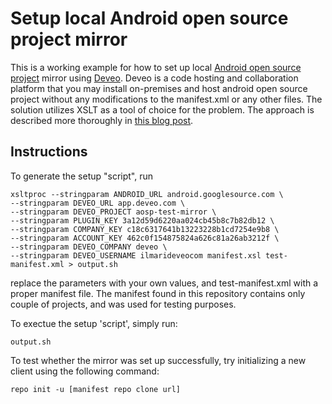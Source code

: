# Setup local Android open source project mirror

This is a working example for how to set up local [Android open source project](https://source.android.com/) mirror using [Deveo](https://deveo.com). Deveo is a code hosting and collaboration platform that you may install on-premises and host android open source project without any modifications to the manifest.xml or any other files. The solution utilizes XSLT as a tool of choice for the problem. The approach is described more thoroughly in [this blog post](http://blog.deveo.com/how-to-create-local-android-open-source-project-mirror/
).

## Instructions

To generate the setup "script", run

```
xsltproc --stringparam ANDROID_URL android.googlesource.com \
--stringparam DEVEO_URL app.deveo.com \
--stringparam DEVEO_PROJECT aosp-test-mirror \
--stringparam PLUGIN_KEY 3a12d59d6220aa024cb45b8c7b82db12 \
--stringparam COMPANY_KEY c18c6317641b13223228b1cd7254e9b8 \
--stringparam ACCOUNT_KEY 462c0f154875824a626c81a26ab3212f \
--stringparam DEVEO_COMPANY deveo \
--stringparam DEVEO_USERNAME ilmarideveocom manifest.xsl test-manifest.xml > output.sh
```

replace the parameters with your own values, and test-manifest.xml with a proper manifest file. The manifest found in this repository contains only couple of projects, and was used for testing purposes.

To exectue the setup 'script', simply run:

```
output.sh
```

To test whether the mirror was set up successfully, try initializing a new client using the following command:

```
repo init -u [manifest repo clone url]
```
